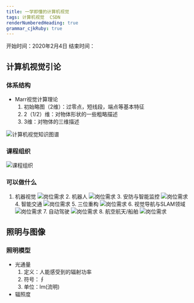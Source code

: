 ```yaml
---
title: 一学即懂的计算机视觉
tags: 计算机视觉  CSDN
renderNumberedHeading: true
grammar_cjkRuby: true
---
```

开始时间：2020年2月4日
结束时间：

## 计算机视觉引论
### 体系结构
- Marr视觉计算理论
	1. 初始略图（2维）：过零点，短线段，端点等基本特征
	2. 2（1/2）维：对物体形状的一些粗略描述
	3. 3维：对物体的三维描述

![计算机视觉知识图谱](https://gitee.com/knowmefly/little_book_maker/raw/master/小书匠/1580786660274.png)
### 课程组织
![课程组织](https://gitee.com/knowmefly/little_book_maker/raw/master/小书匠/1580786960821.png)
### 可以做什么
1. 机器视觉
	![岗位需求](https://gitee.com/knowmefly/little_book_maker/raw/master/小书匠/1580788002545.png)
	2. 机器人
	![岗位需求](https://gitee.com/knowmefly/little_book_maker/raw/master/小书匠/1580788050249.png)
	3. 安防与智能监控
	![岗位需求](https://gitee.com/knowmefly/little_book_maker/raw/master/小书匠/1580788101877.png)
	 4. 智能交通
	 ![岗位需求](https://gitee.com/knowmefly/little_book_maker/raw/master/小书匠/1580788183226.png)
	 5. 三位重构
	 ![岗位需求](https://gitee.com/knowmefly/little_book_maker/raw/master/小书匠/1580788225658.png)
	 6. 视觉导航与SLAM领域
	 ![岗位需求](https://gitee.com/knowmefly/little_book_maker/raw/master/小书匠/1580788308981.png)
	 7. 自动驾驶
	 ![岗位需求](https://gitee.com/knowmefly/little_book_maker/raw/master/小书匠/1580788372372.png)
	 8. 航空航天/船舶
	 ![岗位需求](https://gitee.com/knowmefly/little_book_maker/raw/master/小书匠/1580788439719.png)

## 照明与图像
### 照明模型
- 光通量
	1. 定义：人能感受到的辐射功率
	2. 符号：∮
	3. 单位：lm(流明)
- 辐照度
